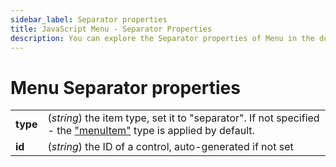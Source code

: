 ```yaml
---
sidebar_label: Separator properties
title: JavaScript Menu - Separator Properties 
description: You can explore the Separator properties of Menu in the documentation of the DHTMLX JavaScript UI library. Browse developer guides and API reference, try out code examples and live demos, and download a free 30-day evaluation version of DHTMLX Suite 7.
---
```


# Menu Separator properties

<table>
	<tbody>
        <tr>
			<td><b>type</b></td>
			<td>(<i>string</i>) the item type, set it to "separator". If not specified - the <a href="../../menu/configuring_menu_items#menuitem">"menuItem"</a> type is applied by default.</td>
		</tr>
        <tr>
			<td><b>id</b></td>
			<td>(<i>string</i>) the ID of a control, auto-generated if not set</td>
		</tr>
    </tbody>
</table>
